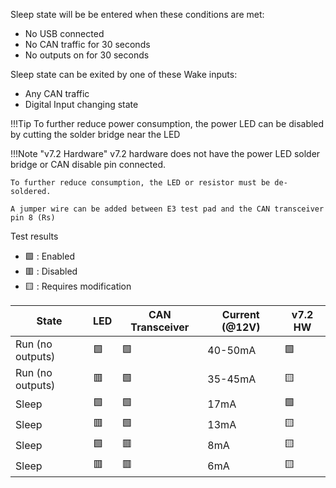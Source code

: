 Sleep state will be be entered when these conditions are met:

- No USB connected
- No CAN traffic for 30 seconds
- No outputs on for 30 seconds

Sleep state can be exited by one of these Wake inputs:

- Any CAN traffic
- Digital Input changing state

!!!Tip
    To further reduce power consumption, the power LED can be disabled by cutting the solder bridge near the LED

!!!Note "v7.2 Hardware"
    v7.2 hardware does not have the power LED solder bridge or CAN disable pin connected.

    To further reduce consumption, the LED or resistor must be de-soldered. 

    A jumper wire can be added between E3 test pad and the CAN transceiver pin 8 (Rs)


Test results

- :green_square: : Enabled
- :red_square: : Disabled
- :yellow_square: : Requires modification

| State            | LED            | CAN Transceiver | Current (@12V) | v7.2 HW         |
| ---------------- | -------------- | --------------  | -------------- | --------------- |
| Run (no outputs) | :green_square: | :green_square:  | 40-50mA        | :green_square:  |
| Run (no outputs) | :red_square:   | :green_square:  | 35-45mA        | :yellow_square: |
| Sleep            | :green_square: | :green_square:  | 17mA           | :green_square:  |
| Sleep            | :red_square:   | :green_square:  | 13mA           | :yellow_square: |
| Sleep            | :green_square: | :red_square:    | 8mA            | :yellow_square: |
| Sleep            | :red_square:   | :red_square:    | 6mA            | :yellow_square: |
